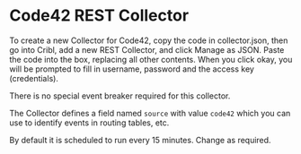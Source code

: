 # Code42 REST Collector

To create a new Collector for Code42, copy the code in collector.json, then go into Cribl, add a new REST Collector, and click Manage as JSON. Paste the code into the box, replacing all other contents. When you click okay, you will be prompted to fill in username, password and the access key (credentials).

There is no special event breaker required for this collector.

The Collector defines a field named `source` with value `code42` which you can use to identify events in routing tables, etc.

By default it is scheduled to run every 15 minutes. Change as required.
